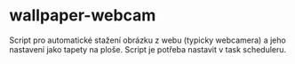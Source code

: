 # wallpaper-webcam

Script pro automatické stažení obrázku z webu (typicky webcamera) a jeho nastavení jako tapety na ploše.
Script je potřeba nastavit v task scheduleru.
